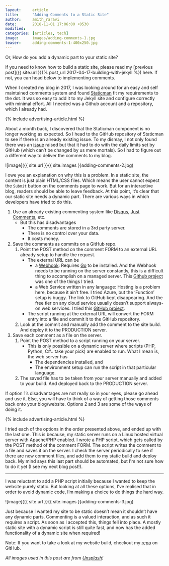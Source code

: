 ```yaml
---
layout:     article
title:      "Adding Comments to a Static Site"
author:     amith_raravi
date:       2018-11-01 17:06:00 +0530
modified:   
categories: [articles, tech]
image:      images/adding-comments-1.jpg
teaser:     adding-comments-1-400x250.jpg
---
```


Or, How do you add a dynamic part to your static site?

If you need to know how to build a static site, please read my [previous post]({{ site.url }}{% post_url 2017-04-17-building-with-jekyll %}) here. If not, you can head below to implementing comments.

When I created my blog in 2017, I was looking around for an easy and self maintained comments system and found [Staticman](https://staticman.net) fit my requirements to the dot. It was so easy to add it to my Jekyll site and configure correctly with minimal effort. All I needed was a Github account and a repository, which I already had.

{% include advertising-article.html %}

About a month back, I discovered that the Staticman component is no longer working as expected. So I head to the GitHub repository of Staticman to see if there is an already existing issue. To my dismay, I not only found there was an [issue](https://github.com/eduardoboucas/staticman/issues/227) raised but that it had to do with the daily limits set by GitHub (which can’t be changed by us mere mortals). So I had to figure out a different way to deliver the comments to my blog.

![image]({{ site.url }}{{ site.images }}adding-comments-2.jpg)

I owe you an explanation on why this is a problem. In a static site, the content is just plain HTML/CSS files. Which means the user cannot expect the `Submit` button on the comments page to work. But for an interactive blog, readers should be able to leave feedback. At this point, it’s clear that our static site needs a dynamic part. There are various ways in which developers have tried to do this.

1. Use an already existing commenting system like [Disqus](https://disqus.com), [Just Comments](https://just-comments.com), etc.
	* But this has disadvantages
		* The comments are stored in a 3rd party server.
		* There is no control over your data.
		* It costs money.
2. Save the comments as commits on a GitHub repo.
	1. Point the POST method on the comment FORM to an external URL already setup to handle the request.
		* The external URL can be
			* a [Webhook](https://github.com/adnanh/webhook): Requires [Go](https://golang.org/doc/install) to be installed. And the Webhook needs to be running on the server constantly, this is a difficult thing to accomplish on a managed server. This [Github project](https://github.com/aioobe/dead-simple-jekyll-comments) was one of the things I tried.
			* a Web Service written in any language: Hosting is a problem here, because it ain’t free. I tried Azure, but the ‘Function’ setup is buggy. The link to GitHub kept disappearing. And the free tier on any cloud service usually doesn’t support always-on web services. I tried this [GitHub project](https://github.com/Azure-Functions/jekyll-blog-comments).
		* The script running at the external URL will convert the FORM entry into a file and commit it to the GitHub repository.
	2. Look at the commit and manually add the comment to the site build. And deploy it to the PRODUCTION server.
3. Save each comment as a file on the server.
	1. Point the POST method to a script running on your server.
		* This is only possible on a dynamic server where scripts (PHP, Python, C#.. take your pick) are enabled to run. What I mean is, the web server has
			* The dependencies installed, and
			* The environment setup can run the script in that particular language.
	2. The saved file has to be taken from your server manually and added to your build. And deployed back to the PRODUCTION server.

If option 1’s disadvantages are not really so in your eyes, please go ahead and use it. Else, you will have to think of a way of getting those comments back onto your blog/website. Options 2 and 3 are some of the ways of doing it.

{% include advertising-article.html %}

I tried each of the options in the order presented above, and ended up with the last one. This is because, my static server runs on a Linux hosted virtual server with Apache/PHP enabled. I wrote a PHP script, which gets called by the POST method of the comment FORM. The script writes the comment to a file and saves it on the server. I check the server periodically to see if there are new comment files, and add them to my static build and deploy back. My mind says this last part should be automated, but I'm not sure how to do it yet (I see my next blog post!).

---

I was reluctant to add a PHP script initially because I wanted to keep the website purely static. But looking at all these options, I’ve realised that in order to avoid dynamic code, I’m making a choice to do things the hard way.

![image]({{ site.url }}{{ site.images }}adding-comments-3.jpg)

Just because I wanted my site to be static doesn’t mean it shouldn’t have any dynamic parts. Commenting is a valued interaction, and as such it requires a script. As soon as I accepted this, things fell into place. A mostly static site with a dynamic script is still quite fast, and now has the added functionality of a dynamic site when required!

Note: If you want to take a look at my website build, checkout my [repo](https://github.com/raravi/amithraravi2.com) on GitHub.

*All images used in this post are from [Unsplash](https://unsplash.com)!*
